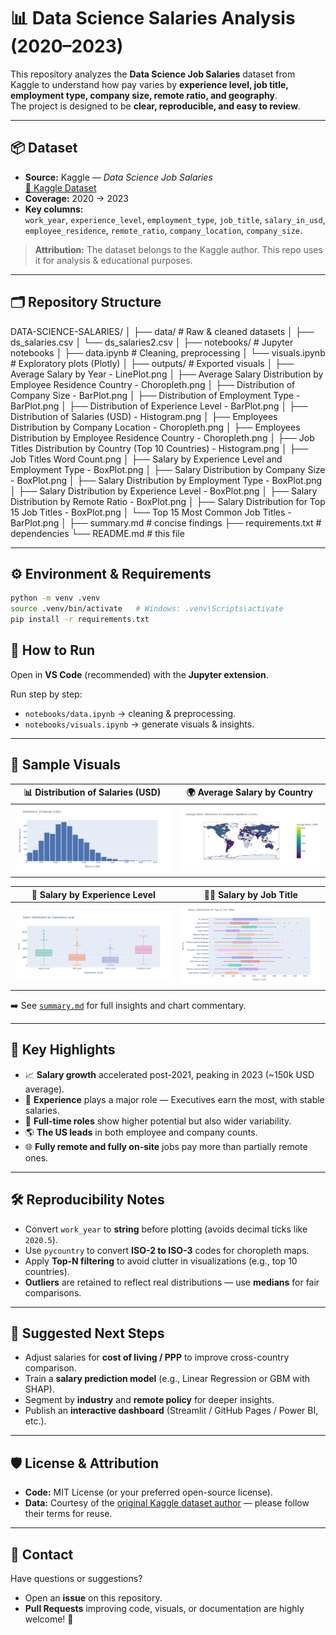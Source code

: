 # 📊 Data Science Salaries Analysis (2020–2023)

This repository analyzes the **Data Science Job Salaries** dataset from Kaggle to understand how pay varies by **experience level, job title, employment type, company size, remote ratio, and geography**.  
The project is designed to be **clear, reproducible, and easy to review**.

---

## 📦 Dataset

- **Source:** Kaggle — *Data Science Job Salaries*  
  [🔗 Kaggle Dataset](https://www.kaggle.com/datasets/arnabchaki/data-science-salaries-2023)
- **Coverage:** 2020 → 2023  
- **Key columns:**  
  `work_year`, `experience_level`, `employment_type`, `job_title`, `salary_in_usd`,  
  `employee_residence`, `remote_ratio`, `company_location`, `company_size`.

> **Attribution:** The dataset belongs to the Kaggle author. This repo uses it for analysis & educational purposes.

---

## 🗂️ Repository Structure

DATA-SCIENCE-SALARIES/
│
├── data/ # Raw & cleaned datasets
│ ├── ds_salaries.csv
│ └── ds_salaries2.csv
│
├── notebooks/ # Jupyter notebooks
│ ├── data.ipynb # Cleaning, preprocessing
│ └── visuals.ipynb # Exploratory plots (Plotly)
│
├── outputs/ # Exported visuals
│ ├── Average Salary by Year - LinePlot.png
│ ├── Average Salary Distribution by Employee Residence Country - Choropleth.png
│ ├── Distribution of Company Size - BarPlot.png
│ ├── Distribution of Employment Type - BarPlot.png
│ ├── Distribution of Experience Level - BarPlot.png
│ ├── Distribution of Salaries (USD) - Histogram.png
│ ├── Employees Distribution by Company Location - Choropleth.png
│ ├── Employees Distribution by Employee Residence Country - Choropleth.png
│ ├── Job Titles Distribution by Country (Top 10 Countries) - Histogram.png
│ ├── Job Titles Word Count.png
│ ├── Salary by Experience Level and Employment Type - BoxPlot.png
│ ├── Salary Distribution by Company Size - BoxPlot.png
│ ├── Salary Distribution by Employment Type - BoxPlot.png
│ ├── Salary Distribution by Experience Level - BoxPlot.png
│ ├── Salary Distribution by Remote Ratio - BoxPlot.png
│ ├── Salary Distribution for Top 15 Job Titles - BoxPlot.png
│ └── Top 15 Most Common Job Titles - BarPlot.png
│
├── summary.md # concise findings
├── requirements.txt # dependencies
└── README.md # this file


---

## ⚙️ Environment & Requirements

```bash
python -m venv .venv
source .venv/bin/activate   # Windows: .venv\Scripts\activate
pip install -r requirements.txt
```

## 🚀 How to Run

Open in **VS Code** (recommended) with the **Jupyter extension**.

Run step by step:

- `notebooks/data.ipynb` → cleaning & preprocessing.  
- `notebooks/visuals.ipynb` → generate visuals & insights.  

---
## 🔎 Sample Visuals

| 📊 Distribution of Salaries (USD) | 🌍 Average Salary by Country |
|----------------------------------|------------------------------|
| ![Salary Histogram](outputs/Distribution%20of%20Salaries%20(USD)%20-%20Histogram.png) | ![Average Salary by Country](outputs/Average%20Salary%20Distribution%20by%20Employee%20Residence%20Country%20-%20Choropleth.png) |

| 💼 Salary by Experience Level | 👨‍💻 Salary by Job Title |
|------------------------------|--------------------------|
| ![Salary by Experience](outputs/Salary%20Distribution%20by%20Experience%20Level%20-%20BoxPlot.png) | ![Salary by Job Title](outputs/Salary%20Distribution%20for%20Top%2015%20Job%20Titles%20-%20BoxPlot.png) |

➡️ See [`summary.md`](summary.md) for full insights and chart commentary.

---

## 📌 Key Highlights

- 📈 **Salary growth** accelerated post-2021, peaking in 2023 (~150k USD average).
- 🧠 **Experience** plays a major role — Executives earn the most, with stable salaries.
- 💼 **Full-time roles** show higher potential but also wider variability.
- 🌎 **The US leads** in both employee and company counts.
- 🌐 **Fully remote and fully on-site** jobs pay more than partially remote ones.

---

## 🛠️ Reproducibility Notes

- Convert `work_year` to **string** before plotting (avoids decimal ticks like `2020.5`).
- Use `pycountry` to convert **ISO-2 to ISO-3** codes for choropleth maps.
- Apply **Top-N filtering** to avoid clutter in visualizations (e.g., top 10 countries).
- **Outliers** are retained to reflect real distributions — use **medians** for fair comparisons.

---

## 🧭 Suggested Next Steps

- Adjust salaries for **cost of living / PPP** to improve cross-country comparison.
- Train a **salary prediction model** (e.g., Linear Regression or GBM with SHAP).
- Segment by **industry** and **remote policy** for deeper insights.
- Publish an **interactive dashboard** (Streamlit / GitHub Pages / Power BI, etc.).

---

## 🛡️ License & Attribution

- **Code:** MIT License (or your preferred open-source license).
- **Data:** Courtesy of the [original Kaggle dataset author](https://www.kaggle.com/datasets/arnabchaki/data-science-salaries-2023) — please follow their terms for reuse.

---

## 🤝 Contact

Have questions or suggestions?

- Open an **issue** on this repository.
- **Pull Requests** improving code, visuals, or documentation are highly welcome! 🚀
